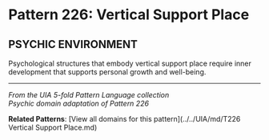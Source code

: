 # Pattern 226: Vertical Support Place

## PSYCHIC ENVIRONMENT

Psychological structures that embody vertical support place require inner development that supports personal growth and well-being.

---

*From the UIA 5-fold Pattern Language collection*  
*Psychic domain adaptation of Pattern 226*

**Related Patterns**: [View all domains for this pattern](../../UIA/md/T226 Vertical Support Place.md)